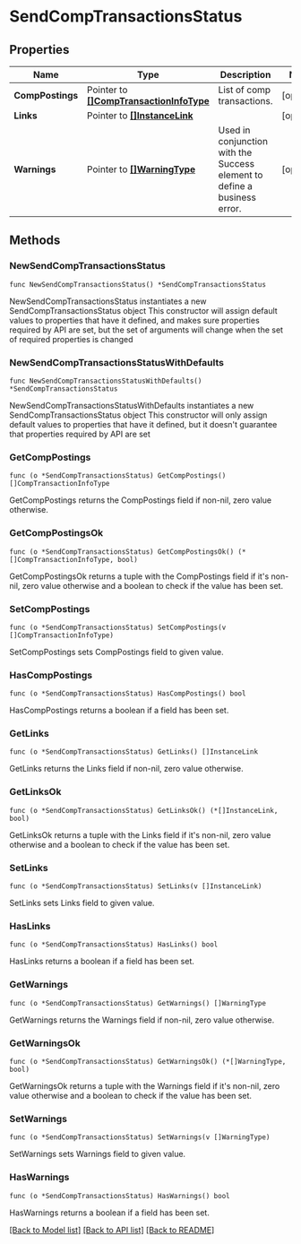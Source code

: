 # SendCompTransactionsStatus

## Properties

Name | Type | Description | Notes
------------ | ------------- | ------------- | -------------
**CompPostings** | Pointer to [**[]CompTransactionInfoType**](CompTransactionInfoType.md) | List of comp transactions. | [optional] 
**Links** | Pointer to [**[]InstanceLink**](InstanceLink.md) |  | [optional] 
**Warnings** | Pointer to [**[]WarningType**](WarningType.md) | Used in conjunction with the Success element to define a business error. | [optional] 

## Methods

### NewSendCompTransactionsStatus

`func NewSendCompTransactionsStatus() *SendCompTransactionsStatus`

NewSendCompTransactionsStatus instantiates a new SendCompTransactionsStatus object
This constructor will assign default values to properties that have it defined,
and makes sure properties required by API are set, but the set of arguments
will change when the set of required properties is changed

### NewSendCompTransactionsStatusWithDefaults

`func NewSendCompTransactionsStatusWithDefaults() *SendCompTransactionsStatus`

NewSendCompTransactionsStatusWithDefaults instantiates a new SendCompTransactionsStatus object
This constructor will only assign default values to properties that have it defined,
but it doesn't guarantee that properties required by API are set

### GetCompPostings

`func (o *SendCompTransactionsStatus) GetCompPostings() []CompTransactionInfoType`

GetCompPostings returns the CompPostings field if non-nil, zero value otherwise.

### GetCompPostingsOk

`func (o *SendCompTransactionsStatus) GetCompPostingsOk() (*[]CompTransactionInfoType, bool)`

GetCompPostingsOk returns a tuple with the CompPostings field if it's non-nil, zero value otherwise
and a boolean to check if the value has been set.

### SetCompPostings

`func (o *SendCompTransactionsStatus) SetCompPostings(v []CompTransactionInfoType)`

SetCompPostings sets CompPostings field to given value.

### HasCompPostings

`func (o *SendCompTransactionsStatus) HasCompPostings() bool`

HasCompPostings returns a boolean if a field has been set.

### GetLinks

`func (o *SendCompTransactionsStatus) GetLinks() []InstanceLink`

GetLinks returns the Links field if non-nil, zero value otherwise.

### GetLinksOk

`func (o *SendCompTransactionsStatus) GetLinksOk() (*[]InstanceLink, bool)`

GetLinksOk returns a tuple with the Links field if it's non-nil, zero value otherwise
and a boolean to check if the value has been set.

### SetLinks

`func (o *SendCompTransactionsStatus) SetLinks(v []InstanceLink)`

SetLinks sets Links field to given value.

### HasLinks

`func (o *SendCompTransactionsStatus) HasLinks() bool`

HasLinks returns a boolean if a field has been set.

### GetWarnings

`func (o *SendCompTransactionsStatus) GetWarnings() []WarningType`

GetWarnings returns the Warnings field if non-nil, zero value otherwise.

### GetWarningsOk

`func (o *SendCompTransactionsStatus) GetWarningsOk() (*[]WarningType, bool)`

GetWarningsOk returns a tuple with the Warnings field if it's non-nil, zero value otherwise
and a boolean to check if the value has been set.

### SetWarnings

`func (o *SendCompTransactionsStatus) SetWarnings(v []WarningType)`

SetWarnings sets Warnings field to given value.

### HasWarnings

`func (o *SendCompTransactionsStatus) HasWarnings() bool`

HasWarnings returns a boolean if a field has been set.


[[Back to Model list]](../README.md#documentation-for-models) [[Back to API list]](../README.md#documentation-for-api-endpoints) [[Back to README]](../README.md)


